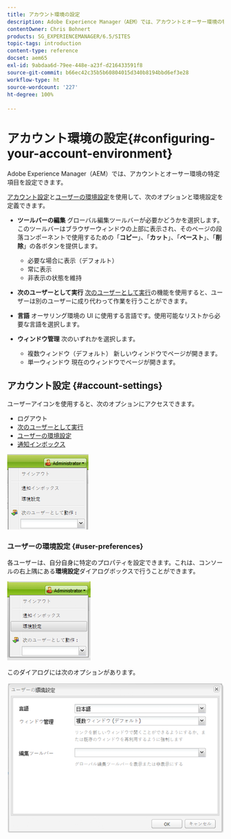 ```yaml
---
title: アカウント環境の設定
description: Adobe Experience Manager（AEM）では、アカウントとオーサー環境の特定項目を設定できます。
contentOwner: Chris Bohnert
products: SG_EXPERIENCEMANAGER/6.5/SITES
topic-tags: introduction
content-type: reference
docset: aem65
exl-id: 9abdaa6d-79ee-448e-a23f-d216433591f8
source-git-commit: b66ec42c35b5b60804015d340b8194bbd6ef3e28
workflow-type: ht
source-wordcount: '227'
ht-degree: 100%

---
```


# アカウント環境の設定{#configuring-your-account-environment}

Adobe Experience Manager（AEM）では、アカウントとオーサー環境の特定項目を設定できます。

[アカウント設定](#account-settings)と[ユーザーの環境設定](#user-preferences)を使用して、次のオプションと環境設定を定義できます。

* **ツールバーの編集**
グローバル編集ツールバーが必要かどうかを選択します。このツールバーはブラウザーウィンドウの上部に表示され、そのページの段落コンポーネントで使用するための「**コピー**」、「**カット**」、「**ペースト**」、「**削除**」の各ボタンを提供します。

   * 必要な場合に表示（デフォルト）
   * 常に表示
   * 非表示の状態を維持

* **次のユーザーとして実行**
[次のユーザーとして実行](/help/sites-administering/security.md#impersonating-another-user)の機能を使用すると、ユーザーは別のユーザーに成り代わって作業を行うことができます。

* **言語**
オーサリング環境の UI に使用する言語です。使用可能なリストから必要な言語を選択します。

* **ウィンドウ管理**
次のいずれかを選択します。

   * 複数ウィンドウ（デフォルト）
新しいウィンドウでページが開きます。
   * 単一ウィンドウ
現在のウィンドウでページが開きます。

## アカウント設定 {#account-settings}

ユーザーアイコンを使用すると、次のオプションにアクセスできます。

* ログアウト
* [次のユーザーとして実行](/help/sites-administering/security.md#impersonating-another-user)
* [ユーザーの環境設定](#user-preferences)
* [通知インボックス](/help/sites-classic-ui-authoring/author-env-inbox.md)

![chlimage_1-122](assets/chlimage_1-122.png)

### ユーザーの環境設定 {#user-preferences}

各ユーザーは、自分自身に特定のプロパティを設定できます。これは、コンソールの右上隅にある&#x200B;**環境設定**&#x200B;ダイアログボックスで行うことができます。

![screen_shot_2012-02-08at105033am](assets/screen_shot_2012-02-08at105033am.png)

このダイアログには次のオプションがあります。

![chlimage_1-123](assets/chlimage_1-123.png)

